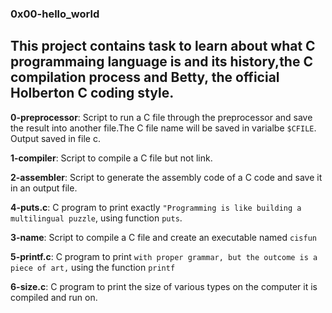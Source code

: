 ### 0x00-hello_world
This project contains task to learn about what C programmaing language is and its history,the C compilation process and Betty, the official Holberton C coding style.
--------------------------------------------------------------------------------------

**0-preprocessor**: Script to run a C file through the preprocessor and save the result into another file.The C file name will be saved in varialbe `$CFILE`. Output saved in file c.

**1-compiler**: Script to compile a C file but not link.

**2-assembler**: Script to generate the assembly code of a C code and save it in an output file.

**4-puts.c**: C program to print exactly `"Programming is like building a multilingual puzzle`, using function `puts`.

**3-name**: Script to compile a C file and create an executable named `cisfun`

**5-printf.c**: C program to print `with proper grammar, but the outcome is a piece of art,` using the function `printf`

**6-size.c**: C program to print the size of various types on the computer it is compiled and run on.
